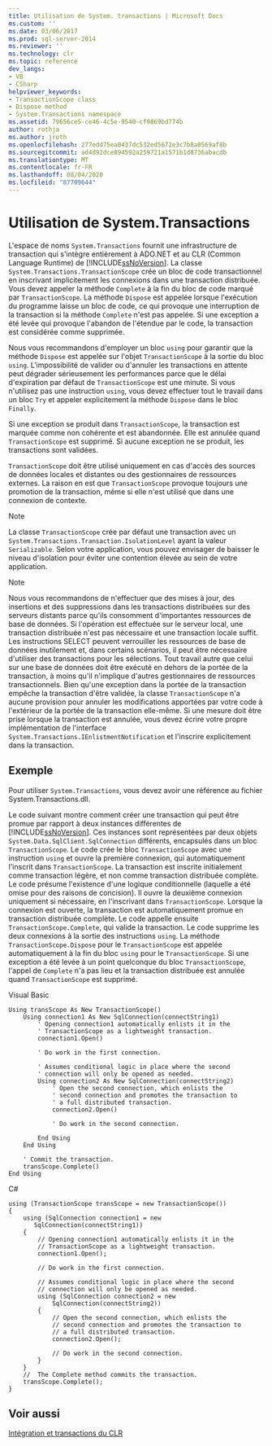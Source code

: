```yaml
---
title: Utilisation de System. transactions | Microsoft Docs
ms.custom: ''
ms.date: 03/06/2017
ms.prod: sql-server-2014
ms.reviewer: ''
ms.technology: clr
ms.topic: reference
dev_langs:
- VB
- CSharp
helpviewer_keywords:
- TransactionScope class
- Dispose method
- System.Transactions namespace
ms.assetid: 79656ce5-ce46-4c5e-9540-cf9869bd774b
author: rothja
ms.author: jroth
ms.openlocfilehash: 277edd75ea0437dc532ed5672e3c7b8a0569af8b
ms.sourcegitcommit: ad4d92dce894592a259721a1571b1d8736abacdb
ms.translationtype: MT
ms.contentlocale: fr-FR
ms.lasthandoff: 08/04/2020
ms.locfileid: "87709644"
---
```

# <a name="using-systemtransactions"></a>Utilisation de System.Transactions
  L'espace de noms `System.Transactions` fournit une infrastructure de transaction qui s'intègre entièrement à ADO.NET et au CLR (Common Language Runtime) de [!INCLUDE[ssNoVersion](../../includes/ssnoversion-md.md)]. La classe `System.Transactions.TransactionScope` crée un bloc de code transactionnel en inscrivant implicitement les connexions dans une transaction distribuée. Vous devez appeler la méthode `Complete` à la fin du bloc de code marqué par `TransactionScope`. La méthode `Dispose` est appelée lorsque l'exécution du programme laisse un bloc de code, ce qui provoque une interruption de la transaction si la méthode `Complete` n'est pas appelée. Si une exception a été levée qui provoque l'abandon de l'étendue par le code, la transaction est considérée comme supprimée.  
  
 Nous vous recommandons d'employer un bloc `using` pour garantir que la méthode `Dispose` est appelée sur l'objet `TransactionScope` à la sortie du bloc `using`. L'impossibilité de valider ou d'annuler les transactions en attente peut dégrader sérieusement les performances parce que le délai d'expiration par défaut de `TransactionScope` est une minute. Si vous n'utilisez pas une instruction `using`, vous devez effectuer tout le travail dans un bloc `Try` et appeler explicitement la méthode `Dispose` dans le bloc `Finally`.  
  
 Si une exception se produit dans `TransactionScope`, la transaction est marquée comme non cohérente et est abandonnée. Elle est annulée quand `TransactionScope` est supprimé. Si aucune exception ne se produit, les transactions sont validées.  
  
 `TransactionScope` doit être utilisé uniquement en cas d'accès des sources de données locales et distantes ou des gestionnaires de ressources externes. La raison en est que `TransactionScope` provoque toujours une promotion de la transaction, même si elle n'est utilisé que dans une connexion de contexte.  
  
> [!NOTE]  
>  La classe `TransactionScope` crée par défaut une transaction avec un `System.Transactions.Transaction.IsolationLevel` ayant la valeur `Serializable`. Selon votre application, vous pouvez envisager de baisser le niveau d'isolation pour éviter une contention élevée au sein de votre application.  
  
> [!NOTE]  
>  Nous vous recommandons de n'effectuer que des mises à jour, des insertions et des suppressions dans les transactions distribuées sur des serveurs distants parce qu'ils consomment d'importantes ressources de base de données. Si l'opération est effectuée sur le serveur local, une transaction distribuée n'est pas nécessaire et une transaction locale suffit. Les instructions SELECT peuvent verrouiller les ressources de base de données inutilement et, dans certains scénarios, il peut être nécessaire d'utiliser des transactions pour les sélections. Tout travail autre que celui sur une base de données doit être exécuté en dehors de la portée de la transaction, à moins qu'il n'implique d'autres gestionnaires de ressources transactionnels. Bien qu'une exception dans la portée de la transaction empêche la transaction d'être validée, la classe `TransactionScope` n'a aucune provision pour annuler les modifications apportées par votre code à l'extérieur de la portée de la transaction elle-même. Si une mesure doit être prise lorsque la transaction est annulée, vous devez écrire votre propre implémentation de l'interface `System.Transactions.IEnlistmentNotification` et l'inscrire explicitement dans la transaction.  
  
## <a name="example"></a>Exemple  
 Pour utiliser `System.Transactions`, vous devez avoir une référence au fichier System.Transactions.dll.  
  
 Le code suivant montre comment créer une transaction qui peut être promue par rapport à deux instances différentes de [!INCLUDE[ssNoVersion](../../includes/ssnoversion-md.md)]. Ces instances sont représentées par deux objets `System.Data.SqlClient.SqlConnection` différents, encapsulés dans un bloc `TransactionScope`. Le code crée le bloc `TransactionScope` avec une instruction `using` et ouvre la première connexion, qui automatiquement l'inscrit dans `TransactionScope`. La transaction est inscrite initialement comme transaction légère, et non comme transaction distribuée complète. Le code présume l'existence d'une logique conditionnelle (laquelle a été omise pour des raisons de concision). Il ouvre la deuxième connexion uniquement si nécessaire, en l'inscrivant dans `TransactionScope`. Lorsque la connexion est ouverte, la transaction est automatiquement promue en transaction distribuée complète. Le code appelle ensuite `TransactionScope.Complete`, qui valide la transaction. Le code supprime les deux connexions à la sortie des instructions `using`. La méthode `TransactionScope.Dispose` pour le `TransactionScope` est appelée automatiquement à la fin du bloc `using` pour le `TransactionScope`. Si une exception a été levée à un point quelconque du bloc `TransactionScope`, l'appel de `Complete` n'a pas lieu et la transaction distribuée est annulée quand `TransactionScope` est supprimé.  
  
 Visual Basic  
  
```  
Using transScope As New TransactionScope()  
    Using connection1 As New SqlConnection(connectString1)  
        ' Opening connection1 automatically enlists it in the   
        ' TransactionScope as a lightweight transaction.  
        connection1.Open()  
  
        ' Do work in the first connection.  
  
        ' Assumes conditional logic in place where the second  
        ' connection will only be opened as needed.  
        Using connection2 As New SqlConnection(connectString2)  
            ' Open the second connection, which enlists the   
            ' second connection and promotes the transaction to  
            ' a full distributed transaction.  
            connection2.Open()  
  
            ' Do work in the second connection.  
  
        End Using  
    End Using  
  
    ' Commit the transaction.  
    transScope.Complete()  
End Using  
```  
  
 C#  
  
```  
using (TransactionScope transScope = new TransactionScope())  
{  
    using (SqlConnection connection1 = new   
       SqlConnection(connectString1))  
    {  
        // Opening connection1 automatically enlists it in the   
        // TransactionScope as a lightweight transaction.  
        connection1.Open();  
  
        // Do work in the first connection.  
  
        // Assumes conditional logic in place where the second  
        // connection will only be opened as needed.  
        using (SqlConnection connection2 = new   
            SqlConnection(connectString2))  
        {  
            // Open the second connection, which enlists the   
            // second connection and promotes the transaction to  
            // a full distributed transaction.   
            connection2.Open();  
  
            // Do work in the second connection.  
        }  
    }  
    //  The Complete method commits the transaction.  
    transScope.Complete();  
}  
```  
  
## <a name="see-also"></a>Voir aussi  
 [Intégration et transactions du CLR](../native-client-ole-db-transactions/transactions.md)  
  
  
